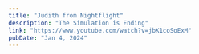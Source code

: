 ```yaml
---
title: "Judith from Nightflight"
description: "The Simulation is Ending"
link: "https://www.youtube.com/watch?v=jbK1coSoExM"
pubDate: "Jan 4, 2024"
---
```

